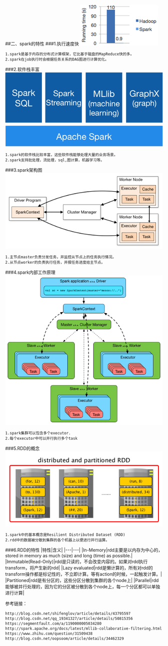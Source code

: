 ##二、spark的特性
###1.执行速度快
![](images/logistic-regression.png) 
```
1.spark是基于内存的分布式计算框架，它比基于磁盘的MapReduce快的多。
2.spark在job执行时会根据任务关系的DAG图进行计算优化。
```
###2.软件栈丰富
![](images/spark-stack.png) 
```
1.spark的软件栈比较丰富，这些软件栈能够处理大量的业务场景。
2.spark支持批处理，流处理，sql,图计算，机器学习等。
```

###3.spark架构图
![](images/cluster-overview.png) 
```
1.主节点master负责分发任务，并监控从节点上的任务执行情况。
2.从节点worker的负责执行任务，并报任务进度给主节点。
```

###4.spark内部工作原理
![](images/sparkapp-sparkcontext-master-slaves.png) 
```
1.spark集群可以包含多个executor.
2.每个executor中可以并行执行多个task
```
###5.RDD的概念
![](images/spark-rdd-partitioned-distributed.png) 
```
1.spark中的基本概念是Resilient Distributed Dataset (RDD)
2.rdd中的数据被分散到集群的各个机器上以便进行并行运算。
```
###6.RDD的特性
|特性|含义|
|---|---|
|In-Memory|rdd主要是以内存为中心的，stored in memory as much (size) and long (time) as possible.|
|Immutable(Read-Only)|rdd是只读的，不会改变内容的。如果对rdd执行transform，将产生新的rdd|
|Lazy evaluated|rdd是懒计算的，所有对rdd的transform操作都是标记性的，不立即计算。等有action的时候，一起触发计算。|
|Partitioned|rdd是有分区的，这些分区分散到集群的各个node上|
|Parallel|rdd能够被并行处理的，因为它的分区被分散到各个node上，每一个分区都可以单独进行计算|


参考链接：
```
http://blog.csdn.net/shifenglov/article/details/43795597
http://blog.csdn.net/qq_19341327/article/details/50815356
https://segmentfault.com/a/1190000005034280
http://spark.apache.org/docs/latest/mllib-collaborative-filtering.html
https://www.zhihu.com/question/31509438
http://blog.csdn.net/oopsoom/article/details/34462329
```

